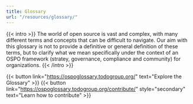 ```yaml
---
title: Glossary
url: "/resources/glossary/"
---
```


{{< intro >}}
The world of open source is vast and complex, with many different terms and concepts that can be difficult to navigate. Our aim with this glossary is not to provide a definitive or general definition of these terms, but to clarify what we mean specifically under the context of an OSPO framework (stratey, governance, compliance and community) for organizations.
{{< /intro >}}

{{< button link="https://ospoglossary.todogroup.org/" text="Explore the Glossary" >}} {{< button link="https://ospoglossary.todogroup.org/contribute/" style="secondary" text="Learn how to contribute" >}}
